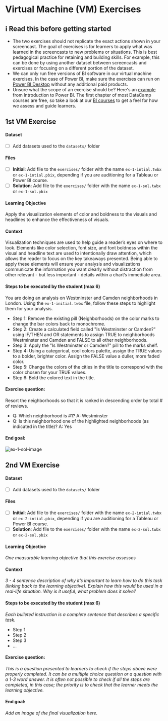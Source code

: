 # Virtual Machine (VM) Exercises

## :information_source: Read this before getting started
- The two exercises should not replicate the exact actions shown in your screencast. The goal of exercises is for learners to apply what was learned in the screencasts to new problems or situations. This is best pedagogical practice for retaining and building skills. For example, this can be done by using another dataset between screencasts and exercises or focusing on a different portion of the dataset.
- We can only run free versions of BI software in our virtual machine exercises. In the case of Power BI, make sure the exercises can run on [Power BI Desktop](https://powerbi.microsoft.com/en-us/desktop/) without any additional paid products. 
- Unsure what the scope of an exercise should be? Here's an [example](https://campus.datacamp.com/courses/introduction-to-power-bi/getting-started-with-power-bi?ex=14) from Introduction to Power BI. The first chapter of most DataCamp courses are free, so take a look at our [BI courses](https://learn.datacamp.com/courses?technologies=Tableau&technologies=Power%20BI) to get a feel for how we assess and guide learners.

## 1st VM Exercise

#### Dataset

- [ ] Add datasets used to the `datasets/` folder

#### Files

- [ ] **Initial**: Add file to the `exercises/`  folder with the name `ex-1-intial.twbx` or `ex-1-intial.pbix`, depending if you are auditioning for a Tableau or Power BI course.
- [ ] **Solution**: Add file to the `exercises/`  folder with the name `ex-1-sol.twbx` or `ex-1-sol.pbix`

#### Learning Objective

Apply the visualization elements of color and boldness to the visuals and headlines to enhance the effectiveness of visuals. 


#### Context

Visualization techniques are used to help guide a reader’s eyes on where to look. Elements like color selection, font size, and font boldness within the visual and headline text are used to intentionally draw attention, which allows the reader to focus on the key takeaways presented. Being able to apply these elements will ensure your analysis and visualizations communicate the information you want clearly without distraction from other relevant - but less important - details within a chart’s immediate area.


#### Steps to be executed by the student (max 6)

You are doing an analysis on Westminster and Camden neighborhoods in London. Using the `ex-1-initial.twbx` file, follow these steps to highlight them for your analysis.
- Step 1: Remove the existing pill (Neighborhoods) on the color marks to change the bar colors back to monochrome.
- Step 2: Create a calculated field called "Is Westminster or Camden?" using IF/THEN and OR statements to assign TRUE to neighborhoods Westminster and Camden and FALSE to all other neighborhoods.
- Step 3: Apply the "Is Westminster or Camden?" pill to the marks shelf. 
- Step 4: Using a categorical, cool colors palette, assign the TRUE values to a bolder, brighter color. Assign the FALSE value a duller, more faded color.
- Step 5: Change the colors of the cities in the title to correspond with the color chosen for your TRUE values.
- Step 6: Bold the colored text in the title.

#### Exercise question:

Resort the neighborhoods so that it is ranked in descending order by total # of reviews. 
- Q: Which neighborhood is #1?  A: Westminster
- Q: Is this neighborhood one of the highlighted neighborhoods (as indicated in the title)?  A: Yes

#### End goal:

![ex-1-sol-image](https://user-images.githubusercontent.com/94759820/143809876-a34ace1f-20f1-4559-959d-de9e1b15e7ff.JPG)


## 2nd VM Exercise

#### Dataset

- [ ] Add datasets used to the `datasets/` folder

#### Files

- [ ] **Initial**: Add file to the `exercises/`  folder with the name `ex-2-intial.twbx` or `ex-2-intial.pbix`, depending if you are auditioning for a Tableau or Power BI course.
- [ ] **Solution**: Add file to the `exercises/`  folder with the name `ex-2-sol.twbx` or `ex-2-sol.pbix`

#### Learning Objective

*One measurable learning objective that this exercise assesses*

#### Context

*3 - 4 sentence description of why it’s important to learn how to do this task (linking back to the learning objective). Explain how this would be used in a real-life situation. Why is it useful, what problem does it solve?*

#### Steps to be executed by the student (max 6)

*Each bulleted instruction is a complete sentence that describes a specific task.*

- Step 1
- Step 2
- Step 3
- ...

#### Exercise question:
*This is a question presented to learners to check if the steps above were properly completed. It can be a multiple choice question or a question with a 1-3 word answer. It is often not possible to check if all the steps are completed, in this case; the priority is to check that the learner meets the learning objective.*

#### End goal:

*Add an image of the final visualization here.*

